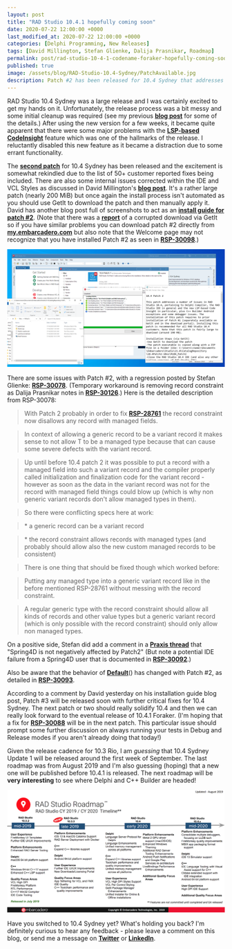 ```yaml
---
layout: post
title: "RAD Studio 10.4.1 hopefully coming soon"
date: 2020-07-22 12:00:00 +0000
last_modified_at: 2020-07-22 12:00:00 +0000
categories: [Delphi Programming, New Releases]
tags: [David Millington, Stefan Glienke, Dalija Prasnikar, Roadmap]
permalink: post/rad-studio-10-4-1-codename-foraker-hopefully-coming-soon
published: true
image: /assets/blog/RAD-Studio-10.4-Sydney/PatchAvailable.jpg
description: Patch #2 has been released for 10.4 Sydney that addresses multiple issues and also introduces a few kinks.
---
```

RAD Studio 10.4 Sydney was a large release and I was certainly excited to get my hands on it. Unfortunately, the release process was a bit messy and some initial cleanup was required (see my previous [**blog post**](https://www.ideasawakened.com/post/rad-studio-10-4-sydney-is-out-a-few-tweaks-required-and-community-edition-notes) for some of the details.) After using the new version for a few weeks, it became quite apparent that there were some major problems with the [**LSP-based CodeInsight**](https://community.idera.com/developer-tools/b/blog/posts/new-in-delphi-10-4-redesigned-code-insight) feature which was one of the hallmarks of the release. I reluctantly disabled this new feature as it became a distraction due to some errant functionality.

The [**second patch**](https://community.idera.com/developer-tools/b/blog/posts/patch-2-for-rad-studio-10-4-now-available) for 10.4 Sydney has been released and the excitement is somewhat rekindled due to the list of 50+ customer reported fixes being included. There are also some internal issues corrected within the IDE and VCL Styles as discussed in David Millington's [**blog post**](https://community.idera.com/developer-tools/b/blog/posts/10-4-patch-2-delphi-code-completion-and-ide-fixes). It's a rather large patch (nearly 200 MiB) but once again the install process isn't automated as you should use GetIt to download the patch and then manually apply it. David has another blog post full of screenshots to act as an [**install guide for patch #2**](https://community.idera.com/developer-tools/b/blog/posts/10-4-patch-2-installation-guide). (Note that there was a [**report**](https://quality.embarcadero.com/browse/RSP-30109) of a corrupted download via GetIt so if you have similar problems you can download patch #2 directly from [**my.embarcadero.com**](https://my.embarcadero.com/#downloadDetail/763) but also note that the Welcome page may not recognize that you have installed Patch #2 as seen in [**RSP-30098**](https://quality.embarcadero.com/browse/RSP-30098).)

![Patch #2 for Delphi 10.4 Sydney](/assets/blog/RAD-Studio-10.4-Sydney/10.4-Sydney-Patch2.png)

There are some issues with Patch #2, with a regression posted by Stefan Glienke: [**RSP-30078**](https://quality.embarcadero.com/browse/RSP-30078). (Temporary workaround is removing record constraint as Dalija Prasnikar notes in [**RSP-30126**](https://quality.embarcadero.com/browse/RSP-30126).) Here is the detailed description from RSP-30078:

> With Patch 2 probably in order to fix [**RSP-28761**](https://quality.embarcadero.com/browse/RSP-28761) the record constraint now disallows any record with managed fields.

> In context of allowing a generic record to be a variant record it makes sense to not allow T to be a managed type because that can cause some severe defects with the variant record.

> Up until before 10.4 patch 2 it was possible to put a record with a managed field into such a variant record and the compiler properly called initialization and finalization code for the variant record - however as soon as the data in the variant record was not for the record with managed field things could blow up (which is why non generic variant records don't allow managed types in them).

> So there were conflicting specs here at work:

> \* a generic record can be a variant record

> \* the record constraint allows records with managed types (and probably should allow also the new custom managed records to be consistent)

> There is one thing that should be fixed though which worked before:

> Putting any managed type into a generic variant record like in the before mentioned RSP-28761 without messing with the record constraint.

> A regular generic type with the record constraint should allow all kinds of records and other value types but a generic variant record (which is only possible with the record constraint) should only allow non managed types.

On a positive side, Stefan did add a comment in a [**Praxis thread**](https://en.delphipraxis.net/topic/3147-patch-2-for-rad-studio-104-now-available/) that "Spring4D is not negatively affected by Patch2" (But note a potential IDE failure from a Spring4D user that is documented in [**RSP-30092**](https://quality.embarcadero.com/browse/RSP-30092).)

Also be aware that the behavior of [**Default**](https://stackoverflow.com/a/38393505)() has changed with Patch #2, as detailed in [**RSP-30093**](https://quality.embarcadero.com/browse/RSP-30093).

According to a comment by David yesterday on his installation guide blog post, Patch #3 will be released soon with further critical fixes for 10.4 Sydney. The next patch or two should really solidify 10.4 and then we can really look forward to the eventual release of 10.4.1 Foraker. (I'm hoping that a fix for [**RSP-30088**](https://quality.embarcadero.com/browse/RSP-30088) will be in the next patch. This particular issue should prompt some further discussion on always running your tests in Debug and Release modes if you aren't already doing that today!)

Given the release cadence for 10.3 Rio, I am _guessing_ that 10.4 Sydney Update 1 will be released around the first week of September. The last roadmap was from August 2019 and I'm also guessing (hoping) that a new one will be published before 10.4.1 is released. The next roadmap will be **very interesting** to see where Delphi and C++ Builder are headed!

![Roadmap by Embarcadero for Delphi features](/assets/blog/RAD-Studio-10.4-Sydney/August-2019-Embarcadero-roadmap.png)

Have you switched to 10.4 Sydney yet? What's holding you back? I'm definitely curious to hear any feedback - please leave a comment on this blog, or send me a message on [**Twitter**](https://twitter.com/ideasawakened) or [**LinkedIn**](https://www.linkedin.com/in/darianm/).
